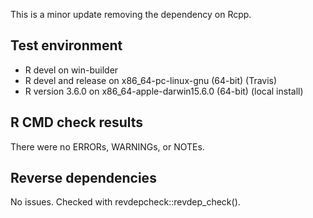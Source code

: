 This is a minor update removing the dependency on Rcpp.

## Test environment
* R devel on win-builder
* R devel and release on x86_64-pc-linux-gnu (64-bit) (Travis)
* R version 3.6.0 on x86_64-apple-darwin15.6.0 (64-bit) (local install)

## R CMD check results
There were no ERRORs, WARNINGs, or NOTEs.

## Reverse dependencies
No issues. Checked with revdepcheck::revdep_check().
